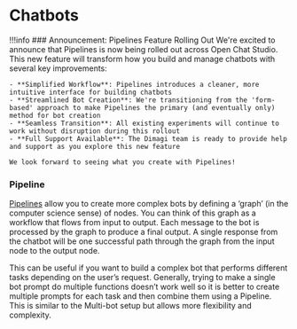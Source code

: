 # Chatbots

!!!info
    ### Announcement: Pipelines Feature Rolling Out
    We're excited to announce that Pipelines is now being rolled out across Open Chat Studio. This new feature will transform how you build and manage chatbots with several key improvements:

    - **Simplified Workflow**: Pipelines introduces a cleaner, more intuitive interface for building chatbots
    - **Streamlined Bot Creation**: We're transitioning from the 'form-based' approach to make Pipelines the primary (and eventually only) method for bot creation
    - **Seamless Transition**: All existing experiments will continue to work without disruption during this rollout
    - **Full Support Available**: The Dimagi team is ready to provide help and support as you explore this new feature

    We look forward to seeing what you create with Pipelines!


### Pipeline
[Pipelines](../pipelines/index.md) allow you to create more complex bots by defining a ‘graph’ (in the computer science sense) of nodes. You can think of this graph as a workflow that flows from input to output. Each message to the bot is processed by the graph to produce a final output. A single response from the chatbot will be one successful path through the graph from the input node to the output node.

This can be useful if you want to build a complex bot that performs different tasks depending on the user’s request. Generally, trying to make a single bot prompt do multiple functions doesn’t work well so it is better to create multiple prompts for each task and then combine them using a Pipeline. This is similar to the Multi-bot setup but allows more flexibility and complexity.
